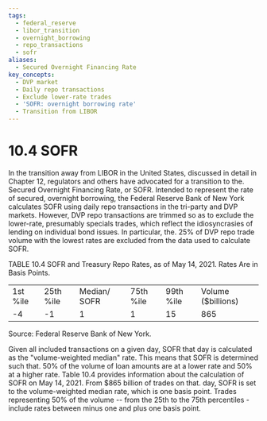 ```yaml
---
tags:
  - federal_reserve
  - libor_transition
  - overnight_borrowing
  - repo_transactions
  - sofr
aliases:
  - Secured Overnight Financing Rate
key_concepts:
  - DVP market
  - Daily repo transactions
  - Exclude lower-rate trades
  - 'SOFR: overnight borrowing rate'
  - Transition from LIBOR
---
```


# 10.4 SOFR  

In the transition away from LIBOR in the United States, discussed in detail in Chapter 12, regulators and others have advocated for a transition to the. Secured Overnight Financing Rate, or SOFR. Intended to represent the rate of secured, overnight borrowing, the Federal Reserve Bank of New York calculates SOFR using daily repo transactions in the tri-party and DVP markets. However, DVP repo transactions are trimmed so as to exclude the lower-rate, presumably specials trades, which reflect the idiosyncrasies of lending on individual bond issues. In particular, the. $25\%$ of DVP repo trade volume with the lowest rates are excluded from the data used to calculate SOFR.  

TABLE 10.4  SOFR and Treasury Repo Rates, as of May 14, 2021. Rates Are in Basis Points.   


<html><body><table><tr><td>1st %ile</td><td>25th %ile</td><td>Median/ SOFR</td><td>75th %ile</td><td>99th %ile</td><td>Volume ($billions)</td></tr><tr><td>-4</td><td>-1</td><td>1</td><td>1</td><td>15</td><td>865</td></tr></table></body></html>

Source: Federal Reserve Bank of New York.  

Given all included transactions on a given day, SOFR that day is calculated as the "volume-weighted median" rate. This means that SOFR is determined such that. $50\%$ of the volume of loan amounts are at a lower rate and $50\%$ at a higher rate. Table 10.4 provides information about the calculation of SOFR on May 14, 2021. From $\$865$ billion of trades on that. day, SOFR is set to the volume-weighted median rate, which is one basis point. Trades representing $50\%$ of the volume -- from the $25\mathrm{th}$ to the 75th percentiles - include rates between minus one and plus one basis point.  
